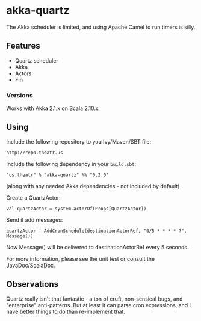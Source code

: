 akka-quartz
===============

The Akka scheduler is limited, and using Apache Camel to run timers is silly.

## Features ##

* Quartz scheduler
* Akka
* Actors
* Fin

### Versions ###

Works with Akka 2.1.x on Scala 2.10.x

## Using ##

Include the following repository to you Ivy/Maven/SBT file:

    http://repo.theatr.us

Include the following dependency in your `build.sbt`:

    "us.theatr" % "akka-quartz" %% "0.2.0"

(along with any needed Akka dependencies - not included by default)

Create a QuartzActor:

    val quartzActor = system.actorOf(Props[QuartzActor])

Send it add messages:

    quartzActor ! AddCronSchedule(destinationActorRef, "0/5 * * * * ?", Message())

Now Message() will be delivered to destinationActorRef every 5 seconds.

For more information, please see the unit test or consult the JavaDoc/ScalaDoc.

## Observations ##

Quartz really isn't that fantastic - a ton of cruft, non-sensical bugs, and "enterprise" anti-patterns.
But at least it can parse cron expressions, and I have better things to do than re-implement that.
